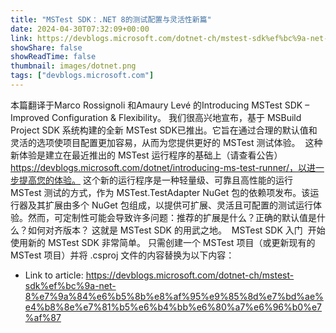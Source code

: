 ```yaml
---
title: "MSTest SDK：.NET 8的测试配置与灵活性新篇"
date: 2024-04-30T07:32:09+00:00
link: https://devblogs.microsoft.com/dotnet-ch/mstest-sdk%ef%bc%9a-net-8%e7%9a%84%e6%b5%8b%e8%af%95%e9%85%8d%e7%bd%ae%e4%b8%8e%e7%81%b5%e6%b4%bb%e6%80%a7%e6%96%b0%e7%af%87
showShare: false
showReadTime: false
thumbnail: images/dotnet.png
tags: ["devblogs.microsoft.com"]
---
```

本篇翻译于Marco Rossignoli 和Amaury Levé 的Introducing MSTest SDK – Improved Configuration & Flexibility。 我们很高兴地宣布，基于 MSBuild Project SDK 系统构建的全新 MSTest SDK已推出。它旨在通过合理的默认值和灵活的选项使项目配置更加容易，从而为您提供更好的 MSTest 测试体验。  这种新体验是建立在最近推出的 MSTest 运行程序的基础上（请查看公告）https://devblogs.microsoft.com/dotnet/introducing-ms-test-runner/，以进一步提高您的体验。 这个新的运行程序是一种轻量级、可靠且高性能的运行 MSTest 测试的方式，作为 MSTest.TestAdapter NuGet 包的依赖项发布。该运行器及其扩展由多个 NuGet 包组成，以提供可扩展、灵活且可配置的测试运行体验。然而，可定制性可能会导致许多问题：推荐的扩展是什么？正确的默认值是什么？如何对齐版本？ 这就是 MSTest SDK 的用武之地。  MSTest SDK 入门  开始使用新的 MSTest SDK 非常简单。 只需创建一个 MSTest 项目（或更新现有的 MSTest 项目）并将 .csproj 文件的内容替换为以下内容： <Project Sdk="MSTest.Sdk/3.3.1">

- Link to article: https://devblogs.microsoft.com/dotnet-ch/mstest-sdk%ef%bc%9a-net-8%e7%9a%84%e6%b5%8b%e8%af%95%e9%85%8d%e7%bd%ae%e4%b8%8e%e7%81%b5%e6%b4%bb%e6%80%a7%e6%96%b0%e7%af%87